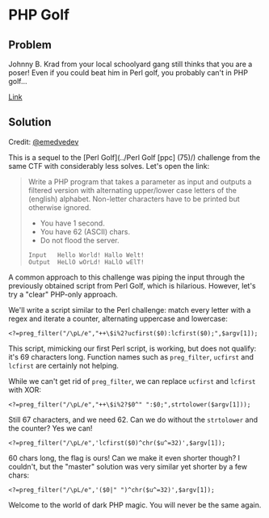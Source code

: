 # PHP Golf

## Problem

Johnny B. Krad from your local schoolyard gang still thinks that you are a poser! Even if you could beat him in Perl golf, you probably can't in PHP golf...

[Link](https://school.fluxfingers.net:1521/golf/php/)

## Solution

Credit: [@emedvedev](https://github.com/emedvedev)

This is a sequel to the [Perl Golf](../Perl Golf [ppc] (75)/) challenge from the same CTF with considerably less solves. Let's open the link:

> Write a PHP program that takes a parameter as input and outputs a filtered version with alternating upper/lower case letters of the (english) alphabet. Non-letter characters have to be printed but otherwise ignored.
>
> - You have 1 second.
> - You have 62 (ASCII) chars.
> - Do not flood the server.
>
> ```
> Input   Hello World! Hallo Welt!
> Output  HeLlO wOrLd! HaLlO wElT!
> ```

A common approach to this challenge was piping the input through the previously obtained script from Perl Golf, which is hilarious. However, let's try a "clear" PHP-only approach.

We'll write a script similar to the Perl challenge: match every letter with a regex and iterate a counter, alternating uppercase and lowercase:

```
<?=preg_filter("/\pL/e","++\$i%2?ucfirst($0):lcfirst($0);",$argv[1]);
```

This script, mimicking our first Perl script, is working, but does not qualify: it's 69 characters long. Function names such as `preg_filter`, `ucfirst` and `lcfirst` are certainly not helping.

While we can't get rid of `preg_filter`, we can replace `ucfirst` and `lcfirst` with XOR:

```
<?=preg_filter("/\pL/e","++\$i%2?$0^" ":$0;",strtolower($argv[1]));
```

Still 67 characters, and we need 62. Can we do without the `strtolower` and the counter? Yes we can!

```
<?=preg_filter("/\pL/e",'lcfirst($0)^chr($u^=32)',$argv[1]);
```

60 chars long, the flag is ours! Can we make it even shorter though? I couldn't, but the "master" solution was very similar yet shorter by a few chars:

```
<?=preg_filter("/\pL/e",'($0|" ")^chr($u^=32)',$argv[1]);
```

Welcome to the world of dark PHP magic. You will never be the same again.

